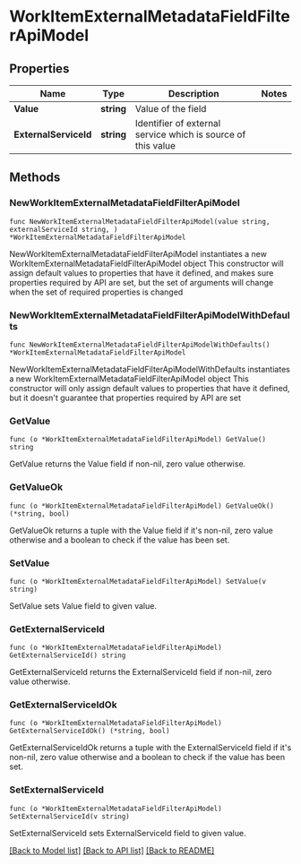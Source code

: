 # WorkItemExternalMetadataFieldFilterApiModel

## Properties

Name | Type | Description | Notes
------------ | ------------- | ------------- | -------------
**Value** | **string** | Value of the field | 
**ExternalServiceId** | **string** | Identifier of external service which is source of this value | 

## Methods

### NewWorkItemExternalMetadataFieldFilterApiModel

`func NewWorkItemExternalMetadataFieldFilterApiModel(value string, externalServiceId string, ) *WorkItemExternalMetadataFieldFilterApiModel`

NewWorkItemExternalMetadataFieldFilterApiModel instantiates a new WorkItemExternalMetadataFieldFilterApiModel object
This constructor will assign default values to properties that have it defined,
and makes sure properties required by API are set, but the set of arguments
will change when the set of required properties is changed

### NewWorkItemExternalMetadataFieldFilterApiModelWithDefaults

`func NewWorkItemExternalMetadataFieldFilterApiModelWithDefaults() *WorkItemExternalMetadataFieldFilterApiModel`

NewWorkItemExternalMetadataFieldFilterApiModelWithDefaults instantiates a new WorkItemExternalMetadataFieldFilterApiModel object
This constructor will only assign default values to properties that have it defined,
but it doesn't guarantee that properties required by API are set

### GetValue

`func (o *WorkItemExternalMetadataFieldFilterApiModel) GetValue() string`

GetValue returns the Value field if non-nil, zero value otherwise.

### GetValueOk

`func (o *WorkItemExternalMetadataFieldFilterApiModel) GetValueOk() (*string, bool)`

GetValueOk returns a tuple with the Value field if it's non-nil, zero value otherwise
and a boolean to check if the value has been set.

### SetValue

`func (o *WorkItemExternalMetadataFieldFilterApiModel) SetValue(v string)`

SetValue sets Value field to given value.


### GetExternalServiceId

`func (o *WorkItemExternalMetadataFieldFilterApiModel) GetExternalServiceId() string`

GetExternalServiceId returns the ExternalServiceId field if non-nil, zero value otherwise.

### GetExternalServiceIdOk

`func (o *WorkItemExternalMetadataFieldFilterApiModel) GetExternalServiceIdOk() (*string, bool)`

GetExternalServiceIdOk returns a tuple with the ExternalServiceId field if it's non-nil, zero value otherwise
and a boolean to check if the value has been set.

### SetExternalServiceId

`func (o *WorkItemExternalMetadataFieldFilterApiModel) SetExternalServiceId(v string)`

SetExternalServiceId sets ExternalServiceId field to given value.



[[Back to Model list]](../README.md#documentation-for-models) [[Back to API list]](../README.md#documentation-for-api-endpoints) [[Back to README]](../README.md)


